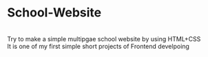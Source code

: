 # School-Website
<br>
Try to make a simple multipgae school website by using HTML+CSS
<br>
It is one of my first simple short projects of Frontend develpoing

